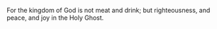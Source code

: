 For the kingdom of God is not meat and drink; but righteousness, and peace, and joy in the Holy Ghost.
